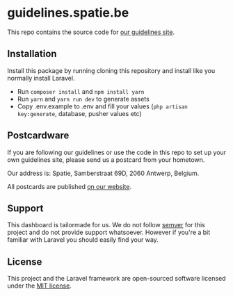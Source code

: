 # guidelines.spatie.be

This repo contains the source code for [our guidelines site](https://guidelines.spatie.be).

## Installation

Install this package by running cloning this repository and install like you normally install Laravel.

- Run `composer install` and `npm install yarn`
- Run `yarn` and `yarn run dev` to generate assets
- Copy .env.example to .env and fill your values (`php artisan key:generate`, database, pusher values etc)

## Postcardware

If you are following our guidelines or use the code in this repo to set up your own guidelines site, please send us a postcard from your hometown.

Our address is: Spatie, Samberstraat 69D, 2060 Antwerp, Belgium.

All postcards are published [on our website](https://spatie.be/en/opensource/postcards).

## Support
This dashboard is tailormade for us. We do not follow [semver](http://semver.org) for this project and do not provide support whatsoever. However if you're a bit familiar with Laravel you should easily find your way.

## License

This project and the Laravel framework are open-sourced software licensed under the [MIT license](http://opensource.org/licenses/MIT).
